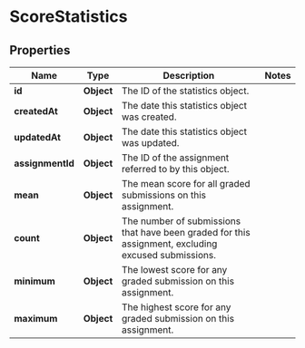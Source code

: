 

# ScoreStatistics


## Properties

| Name | Type | Description | Notes |
|------------ | ------------- | ------------- | -------------|
|**id** | **Object** | The ID of the statistics object. |  |
|**createdAt** | **Object** | The date this statistics object was created. |  |
|**updatedAt** | **Object** | The date this statistics object was updated. |  |
|**assignmentId** | **Object** | The ID of the assignment referred to by this object. |  |
|**mean** | **Object** | The mean score for all graded submissions on this assignment. |  |
|**count** | **Object** | The number of submissions that have been graded for this assignment, excluding excused submissions. |  |
|**minimum** | **Object** | The lowest score for any graded submission on this assignment. |  |
|**maximum** | **Object** | The highest score for any graded submission on this assignment. |  |



